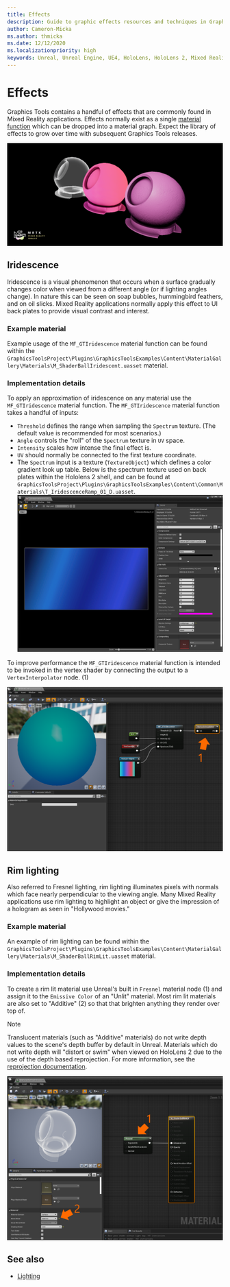 ```yaml
---
title: Effects
description: Guide to graphic effects resources and techniques in Graphics Tools.
author: Cameron-Micka
ms.author: thmicka
ms.date: 12/12/2020
ms.localizationpriority: high
keywords: Unreal, Unreal Engine, UE4, HoloLens, HoloLens 2, Mixed Reality, development, MRTK, GT, Graphics Tools, graphics, rendering, materials
---
```


# Effects

Graphics Tools contains a handful of effects that are commonly found in Mixed Reality applications. Effects normally exist as a single [material function](https://docs.unrealengine.com/RenderingAndGraphics/Materials/Functions/index.html) which can be dropped into a material graph. Expect the library of effects to grow over time with subsequent Graphics Tools releases.

![MRTK Graphics Tools effects](Images/FeatureCards/Effects.png)

## Iridescence

Iridescence is a visual phenomenon that occurs when a surface gradually changes color when viewed from a different angle (or if lighting angles change). In nature this can be seen on soap bubbles, hummingbird feathers, and on oil slicks. Mixed Reality applications normally apply this effect to UI back plates to provide visual contrast and interest. 

### Example material

Example usage of the `MF_GTIridescence` material function can be found within the `GraphicsToolsProject\Plugins\GraphicsToolsExamples\Content\MaterialGallery\Materials\M_ShaderBallIridescent.uasset` material.

### Implementation details

To apply an approximation of iridescence on any material use the `MF_GTIridescence` material function. The `MF_GTIridescence` material function takes a handful of inputs:

* `Threshold` defines the range when sampling the `Spectrum` texture. (The default value is recommended for most scenarios.)
* `Angle` controls the "roll" of the `Spectrum` texture in `UV` space.
* `Intensity` scales how intense the final effect is.
* `UV` should normally be connected to the first texture coordinate.
* The `Spectrum` input is a texture (`TextureObject`) which defines a color gradient look up table. Below is the spectrum texture used on back plates within the Hololens 2 shell, and can be found at `GraphicsToolsProject\Plugins\GraphicsToolsExamples\Content\Common\Materials\T_IridescenceRamp_01_D.uasset`.
    ![Iridescence Vertex in the Unreal editor](images/Effects/EffectsIridescenceSpectrum.png)

To improve performance the `MF_GTIridescence` material function is intended to be invoked in the vertex shader by connecting the output to a `VertexInterpolator` node. (1)

![Iridescence Vertex material properties](images/Effects/EffectsIridescenceVertex.png)

## Rim lighting

Also referred to Fresnel lighting, rim lighting illuminates pixels with normals which face nearly perpendicular to the viewing angle. Many Mixed Reality applications use rim lighting to highlight an object or give the impression of a hologram as seen in "Hollywood movies."

### Example material

An example of rim lighting can be found within the `GraphicsToolsProject\Plugins\GraphicsToolsExamples\Content\MaterialGallery\Materials\M_ShaderBallRimLit.uasset` material.

### Implementation details

To create a rim lit material use Unreal's built in `Fresnel` material node (1) and assign it to the `Emissive Color` of an "Unlit" material. Most rim lit materials are also set to "Additive" (2) so that that brighten anything they render over top of.

> [!NOTE]
> Translucent materials (such as "Additive" materials) do not write depth values to the scene's depth buffer by default in Unreal. Materials which do not write depth will "distort or swim" when viewed on HoloLens 2 due to the use of the depth based reprojection. For more information, see the [reprojection documentation](/windows/mixed-reality/develop/advanced-concepts/hologram-stability#reprojection).

![Rim Lit Material properties](images/Effects/EffectsRimLitMaterial.png)

## See also

- [Lighting](lighting.md)
